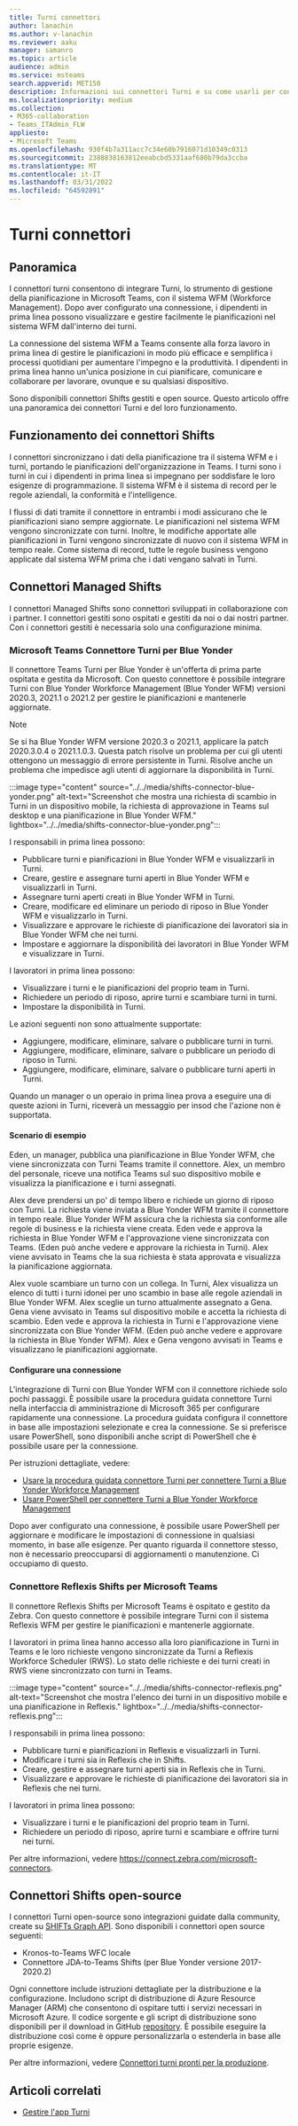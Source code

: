 ```yaml
---
title: Turni connettori
author: lanachin
ms.author: v-lanachin
ms.reviewer: aaku
manager: samanro
ms.topic: article
audience: admin
ms.service: msteams
search.appverid: MET150
description: Informazioni sui connettori Turni e su come usarli per connettere Turni al sistema di gestione della forza lavoro.
ms.localizationpriority: medium
ms.collection:
- M365-collaboration
- Teams_ITAdmin_FLW
appliesto:
- Microsoft Teams
ms.openlocfilehash: 930f4b7a311acc7c34e60b7916071d10349c0313
ms.sourcegitcommit: 2388838163812eeabcbd5331aaf680b79da3ccba
ms.translationtype: MT
ms.contentlocale: it-IT
ms.lasthandoff: 03/31/2022
ms.locfileid: "64592891"
---
```

# <a name="shifts-connectors"></a>Turni connettori

## <a name="overview"></a>Panoramica

I connettori turni consentono di integrare Turni, lo strumento di gestione della pianificazione in Microsoft Teams, con il sistema WFM (Workforce Management). Dopo aver configurato una connessione, i dipendenti in prima linea possono visualizzare e gestire facilmente le pianificazioni nel sistema WFM dall'interno dei turni.

La connessione del sistema WFM a Teams consente alla forza lavoro in prima linea di gestire le pianificazioni in modo più efficace e semplifica i processi quotidiani per aumentare l'impegno e la produttività. I dipendenti in prima linea hanno un'unica posizione in cui pianificare, comunicare e collaborare per lavorare, ovunque e su qualsiasi dispositivo.

Sono disponibili connettori Shifts gestiti e open source. Questo articolo offre una panoramica dei connettori Turni e del loro funzionamento.

## <a name="how-shifts-connectors-work"></a>Funzionamento dei connettori Shifts

I connettori sincronizzano i dati della pianificazione tra il sistema WFM e i turni, portando le pianificazioni dell'organizzazione in Teams. I turni sono i turni in cui i dipendenti in prima linea si impegnano per soddisfare le loro esigenze di programmazione. Il sistema WFM è il sistema di record per le regole aziendali, la conformità e l'intelligence.

I flussi di dati tramite il connettore in entrambi i modi assicurano che le pianificazioni siano sempre aggiornate. Le pianificazioni nel sistema WFM vengono sincronizzate con turni. Inoltre, le modifiche apportate alle pianificazioni in Turni vengono sincronizzate di nuovo con il sistema WFM in tempo reale. Come sistema di record, tutte le regole business vengono applicate dal sistema WFM prima che i dati vengano salvati in Turni.

## <a name="managed-shifts-connectors"></a>Connettori Managed Shifts

I connettori Managed Shifts sono connettori sviluppati in collaborazione con i partner. I connettori gestiti sono ospitati e gestiti da noi o dai nostri partner. Con i connettori gestiti è necessaria solo una configurazione minima.

### <a name="microsoft-teams-shifts-connector-for-blue-yonder"></a>Microsoft Teams Connettore Turni per Blue Yonder
<a name="blue_yonder"> </a>

Il connettore Teams Turni per Blue Yonder è un'offerta di prima parte ospitata e gestita da Microsoft. Con questo connettore è possibile integrare Turni con Blue Yonder Workforce Management (Blue Yonder WFM) versioni 2020.3, 2021.1 o 2021.2 per gestire le pianificazioni e mantenerle aggiornate.  

> [!NOTE]
> Se si ha Blue Yonder WFM versione 2020.3 o 2021.1, applicare la patch 2020.3.0.4 o 2021.1.0.3. Questa patch risolve un problema per cui gli utenti ottengono un messaggio di errore persistente in Turni. Risolve anche un problema che impedisce agli utenti di aggiornare la disponibilità in Turni.

:::image type="content" source="../../media/shifts-connector-blue-yonder.png" alt-text="Screenshot che mostra una richiesta di scambio in Turni in un dispositivo mobile, la richiesta di approvazione in Teams sul desktop e una pianificazione in Blue Yonder WFM." lightbox="../../media/shifts-connector-blue-yonder.png":::

I responsabili in prima linea possono:

- Pubblicare turni e pianificazioni in Blue Yonder WFM e visualizzarli in Turni.
- Creare, gestire e assegnare turni aperti in Blue Yonder WFM e visualizzarli in Turni.
- Assegnare turni aperti creati in Blue Yonder WFM in Turni.
- Creare, modificare ed eliminare un periodo di riposo in Blue Yonder WFM e visualizzarlo in Turni.
- Visualizzare e approvare le richieste di pianificazione dei lavoratori sia in Blue Yonder WFM che nei turni.
- Impostare e aggiornare la disponibilità dei lavoratori in Blue Yonder WFM e visualizzare in Turni.

I lavoratori in prima linea possono:

- Visualizzare i turni e le pianificazioni del proprio team in Turni.
- Richiedere un periodo di riposo, aprire turni e scambiare turni in turni.
- Impostare la disponibilità in Turni.

Le azioni seguenti non sono attualmente supportate:

- Aggiungere, modificare, eliminare, salvare o pubblicare turni in turni.
- Aggiungere, modificare, eliminare, salvare o pubblicare un periodo di riposo in Turni.
- Aggiungere, modificare, eliminare, salvare o pubblicare turni aperti in Turni.

Quando un manager o un operaio in prima linea prova a eseguire una di queste azioni in Turni, riceverà un messaggio per insod che l'azione non è supportata.

#### <a name="example-scenario"></a>Scenario di esempio

Eden, un manager, pubblica una pianificazione in Blue Yonder WFM, che viene sincronizzata con Turni Teams tramite il connettore. Alex, un membro del personale, riceve una notifica Teams sul suo dispositivo mobile e visualizza la pianificazione e i turni assegnati.

Alex deve prendersi un po' di tempo libero e richiede un giorno di riposo con Turni. La richiesta viene inviata a Blue Yonder WFM tramite il connettore in tempo reale. Blue Yonder WFM assicura che la richiesta sia conforme alle regole di business e la richiesta viene creata. Eden vede e approva la richiesta in Blue Yonder WFM e l'approvazione viene sincronizzata con Teams. (Eden può anche vedere e approvare la richiesta in Turni). Alex viene avvisato in Teams che la sua richiesta è stata approvata e visualizza la pianificazione aggiornata.

Alex vuole scambiare un turno con un collega. In Turni, Alex visualizza un elenco di tutti i turni idonei per uno scambio in base alle regole aziendali in Blue Yonder WFM. Alex sceglie un turno attualmente assegnato a Gena. Gena viene avvisato in Teams sul dispositivo mobile e accetta la richiesta di scambio. Eden vede e approva la richiesta in Turni e l'approvazione viene sincronizzata con Blue Yonder WFM. (Eden può anche vedere e approvare la richiesta in Blue Yonder WFM). Alex e Gena vengono avvisati in Teams e visualizzano le pianificazioni aggiornate.

#### <a name="set-up-a-connection"></a>Configurare una connessione

L'integrazione di Turni con Blue Yonder WFM con il connettore richiede solo pochi passaggi. È possibile usare la procedura guidata connettore Turni nella interfaccia di amministrazione di Microsoft 365 per configurare rapidamente una connessione. La procedura guidata configura il connettore in base alle impostazioni selezionate e crea la connessione. Se si preferisce usare PowerShell, sono disponibili anche script di PowerShell che è possibile usare per la connessione.

Per istruzioni dettagliate, vedere:

- [Usare la procedura guidata connettore Turni per connettere Turni a Blue Yonder Workforce Management](shifts-connector-wizard.md)
- [Usare PowerShell per connettere Turni a Blue Yonder Workforce Management](shifts-connector-blue-yonder-powershell-setup.md)

Dopo aver configurato una connessione, è possibile usare PowerShell per aggiornare e modificare le impostazioni di connessione in qualsiasi momento, in base alle esigenze. Per quanto riguarda il connettore stesso, non è necessario preoccuparsi di aggiornamenti o manutenzione. Ci occupiamo di questo.

### <a name="reflexis-shifts-connector-for-microsoft-teams"></a>Connettore Reflexis Shifts per Microsoft Teams

Il connettore Reflexis Shifts per Microsoft Teams è ospitato e gestito da Zebra. Con questo connettore è possibile integrare Turni con il sistema Reflexis WFM per gestire le pianificazioni e mantenerle aggiornate.

I lavoratori in prima linea hanno accesso alla loro pianificazione in Turni in Teams e le loro richieste vengono sincronizzate da Turni a Reflexis Workforce Scheduler (RWS). Lo stato delle richieste e dei turni creati in RWS viene sincronizzato con turni in Teams.

:::image type="content" source="../../media/shifts-connector-reflexis.png" alt-text="Screenshot che mostra l'elenco dei turni in un dispositivo mobile e una pianificazione in Reflexis." lightbox="../../media/shifts-connector-reflexis.png":::

I responsabili in prima linea possono:

- Pubblicare turni e pianificazioni in Reflexis e visualizzarli in Turni.
- Modificare i turni sia in Reflexis che in Shifts.
- Creare, gestire e assegnare turni aperti sia in Reflexis che in Turni.
- Visualizzare e approvare le richieste di pianificazione dei lavoratori sia in Reflexis che nei turni.

I lavoratori in prima linea possono:

- Visualizzare i turni e le pianificazioni del proprio team in Turni.
- Richiedere un periodo di riposo, aprire turni e scambiare e offrire turni nei turni.

Per altre informazioni, vedere https://connect.zebra.com/microsoft-connectors.

## <a name="open-source-shifts-connectors"></a>Connettori Shifts open-source

I connettori Turni open-source sono integrazioni guidate dalla community, create su [SHIFTs Graph API](/graph/api/resources/shift). Sono disponibili i connettori open source seguenti:

- Kronos-to-Teams WFC locale
- Connettore JDA-to-Teams Shifts (per Blue Yonder versione 2017-2020.2)

Ogni connettore include istruzioni dettagliate per la distribuzione e la configurazione. Includono script di distribuzione di Azure Resource Manager (ARM) che consentono di ospitare tutti i servizi necessari in Microsoft Azure. Il codice sorgente e gli script di distribuzione sono disponibili per il download in GitHub [repository](https://github.com/OfficeDev/Microsoft-Teams-Shifts-WFM-Connectors). È possibile eseguire la distribuzione così come è oppure personalizzarla o estenderla in base alle proprie esigenze.

Per altre informazioni, vedere [Connettori turni pronti per la produzione](/microsoftteams/platform/samples/shifts-wfm-connectors).

## <a name="related-articles"></a>Articoli correlati

- [Gestire l'app Turni](manage-the-shifts-app-for-your-organization-in-teams.md)
